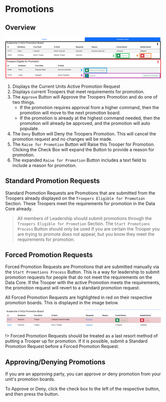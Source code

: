 <!-- docs/leadership/promotions.md -->
# Promotions

## Overview

![promotion-overview](../_media/promotions/promotion-overview.png)

1. Displays the Current Units Active Promotion Request
2. Displays current Troopers that meet requirements for promotion.
3. The `Approve` Button will Approve the Troopers Promotion and do one of two things.
    - If the promotion requires approval from a higher command, then the promotion will move to the next promotion board.
    - If the promotion is already at the highest command needed, then the promotion will already be approved, and the promotion will auto populate.
4. The `Deny` Button will Deny the Troopers Promotion. This will cancel the promotion request and no changes will be made.
5. The `Raise for Promotion` Button will Raise this Trooper for Promotion. Clicking the Check Box will expand the Button to provide a reason for promotion.
6. The expanded `Raise for Promotion` Button includes a text field to include a reason for promotion.
 
## Standard Promotion Requests

Standard Promotion Requests are Promotions that are submitted from the Troopers already displayed on the `Troopers Eligible for Promotion` Section. These Troopers meet the requirements for promotion in the Data Core already. 

> All members of Leadership should submit promotions through the `Troopers Eligible for Promotion` Section. The `Start Promotions Process` Button should only be used if you are certain the Trooper you are trying to promote does not appear, but you know they meet the requirements for promotion.

## Forced Promotion Requests

Forced Promotion Requests are Promotions that are submitted manually via the `Start Promotions Process` Button. This is a way for leadership to submit promotion requests for people that do not meet the requirements on the Data Core. If the Trooper with the active Promotion meets the requirements, the promotion request will revert to a standard promotion request.

All Forced Promotion Requests are highlighted in red on their respective promotion boards. This is displayed in the image below.

![forced-overview](../_media/promotions/forced-overview.png)

!> Forced Promotion Requests should be treated as a last resort method of putting a Trooper up for promotion. If it is possible, submit a Standard Promotion Request before a Forced Promotion Request.

## Approving/Denying Promotions

If you are an approving party, you can approve or deny promotion from your unit's promotion boards.

To Approve or Deny, click the check box to the left of the respective button, and then press the button.
